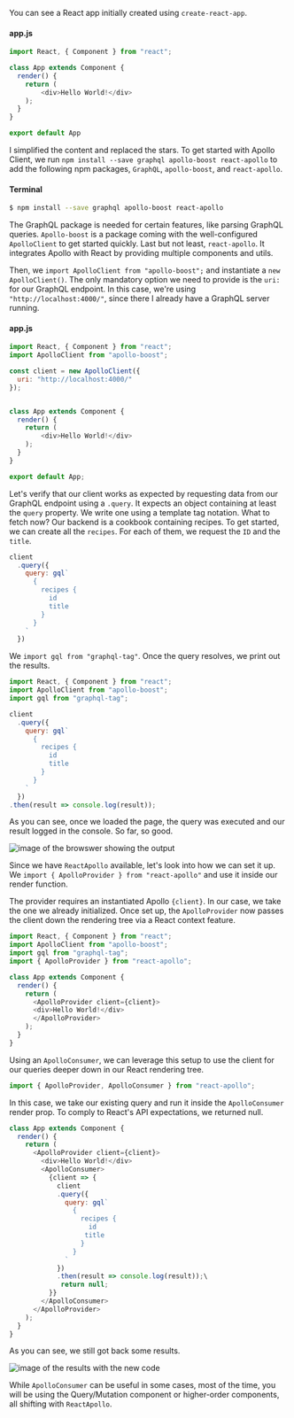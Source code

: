 You can see a React app initially created using `create-react-app`.

#### app.js
```js
import React, { Component } from "react";

class App extends Component {
  render() {
    return (
        <div>Hello World!</div>
    );
  }
}

export default App
```

I simplified the content and replaced the stars. To get started with Apollo Client, we run `npm install --save graphql apollo-boost react-apollo` to add the following npm packages, `GraphQL`, `apollo-boost`, and `react-apollo`.

#### Terminal
```bash
$ npm install --save graphql apollo-boost react-apollo
```

The GraphQL package is needed for certain features, like parsing GraphQL queries. `Apollo-boost` is a package coming with the well-configured `ApolloClient` to get started quickly. Last but not least, `react-apollo`. It integrates Apollo with React by providing multiple components and utils.

Then, we `import ApolloClient from "apollo-boost";` and instantiate a `new ApolloClient()`. The only mandatory option we need to provide is the `uri:` for our GraphQL endpoint. In this case, we're using `"http://localhost:4000/"`, since there I already have a GraphQL server running.

#### app.js
```js
import React, { Component } from "react";
import ApolloClient from "apollo-boost";

const client = new ApolloClient({
  uri: "http://localhost:4000/"
});


class App extends Component {
  render() {
    return (
        <div>Hello World!</div>
    );
  }
}

export default App;
```

Let's verify that our client works as expected by requesting data from our GraphQL endpoint using a `.query`. It expects an object containing at least the `query` property. We write one using a template tag notation. What to fetch now? Our backend is a cookbook containing recipes. To get started, we can create all the `recipes`. For each of them, we request the `ID` and the `title`. 

```js
client
  .query({
    query: gql`
      {
        recipes {
          id
          title
        }
      }
    `
  })
```

We `import gql from "graphql-tag"`. Once the query resolves, we print out the results. 

```js
import React, { Component } from "react";
import ApolloClient from "apollo-boost";
import gql from "graphql-tag";
```
```js
client
  .query({
    query: gql`
      {
        recipes {
          id
          title
        }
      }
    `
  })
.then(result => console.log(result));
```

As you can see, once we loaded the page, the query was executed and our result logged in the console. So far, so good.

![image of the browswer showing the output](https://res.cloudinary.com/dg3gyk0gu/image/upload/v1543362545/transcript-images/react-setup-and-connect-an-apollo-client-to-a-react-application-with-apollo-provider-result.png)

Since we have `ReactApollo` available, let's look into how we can set it up. We `import { ApolloProvider } from "react-apollo"` and use it inside our render function.

The provider requires an instantiated Apollo `{client}`. In our case, we take the one we already initialized. Once set up, the `ApolloProvider` now passes the client down the rendering tree via a React context feature.

```js
import React, { Component } from "react";
import ApolloClient from "apollo-boost";
import gql from "graphql-tag";
import { ApolloProvider } from "react-apollo";
```
```js
class App extends Component {
  render() {
    return (
      <ApolloProvider client={client}>
      <div>Hello World!</div>
      </ApolloProvider>
    );
  }
}
```

Using an `ApolloConsumer`, we can leverage this setup to use the client for our queries deeper down in our React rendering tree. 

```js
import { ApolloProvider, ApolloConsumer } from "react-apollo";
```

In this case, we take our existing query and run it inside the `ApolloConsumer` render prop. To comply to React's API expectations, we returned null. 

```js
class App extends Component {
  render() {
    return (
      <ApolloProvider client={client}>
        <div>Hello World!</div>
        <ApolloConsumer>
          {client => {
            client
            .query({
              query: gql`
                {
                  recipes {
                    id
                   title
                  }
                }
              `
            })
            .then(result => console.log(result));\
             return null;
          }}
        </ApolloConsumer>
      </ApolloProvider>
    );
  }
}
```

As you can see, we still got back some results.

![image of the results with the new code](https://res.cloudinary.com/dg3gyk0gu/image/upload/v1543362545/transcript-images/react-setup-and-connect-an-apollo-client-to-a-react-application-with-apollo-provider-final-data.png)

While `ApolloConsumer` can be useful in some cases, most of the time, you will be using the Query/Mutation component or higher-order components, all shifting with `ReactApollo`.